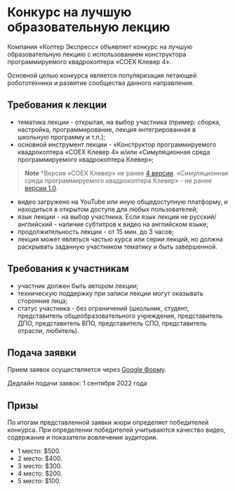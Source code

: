 # Конкурс на лучшую образовательную лекцию
Компания «Коптер Экспресс» объявляет конкурс на лучшую образовательную лекцию с использованием конструктора программируемого квадрокоптера «COEX Клевер 4».

Основной целью конкурса является популяризация летающей робототехники и развитие сообщества данного направления.
## Требования к лекции
* тематика лекции - открытая, на выбор участника (пример: сборка, настройка, программирование, лекция интегрированная в школьную программу и т.п.);
* основной инструмент лекции - «Конструктор программируемого квадрокоптера «COEX Клевер 4» и/или «Симуляционная среда программируемого квадрокоптера Клевер»; 
> **Note** *Версия «COEX Клевер» не ранее [4 версии](https://clover.coex.tech/ru/assemble_4.html). «Симуляционная среда программируемого квадрокоптера Клевер» - не ранее [версии 1.0](https://github.com/CopterExpress/clover_vm/releases/tag/v1.0). 
* видео загружено на YouTube или иную общедоступную платформу, и находиться в открытом доступе для любых пользователей;
* язык лекции - на выбор участника. Если язык лекции не русский/английский - наличие субтитров к видео на английском языке;
* продолжительность лекции - от 15 мин. до 3 часов;
* лекция может являться частью курса или серии лекций, но должна раскрывать заданную участником тематику и быть завершенной.

## Требования к участникам
* участник должен быть автором лекции;
* техническую поддержку при записи лекции могут оказывать сторонние лица;
* статус участника - без ограничений (школьник, студент, представитель общеобразовательного учреждения, представитель ДПО, представитель ВПО, представитель СПО, представитель отрасли, любитель).


## Подача заявки
Прием заявок осуществляется через [Google Форму](https://docs.google.com/forms/d/e/1FAIpQLScE2kN5dO2OYNSM8hOYzOa5Qvh2uDdd9Fjx8OnL1W93bfEBgw/viewform). 

Дедлайн подачи заявок: 1 сентября 2022 года

## Призы
По итогам представленной заявки жюри определяет победителей конкурса. При определении победителей учитываются качество видео, содержание и показатели вовлечения аудитории. 

- 1 место: $500.
- 2 место: $400.
- 3 место: $300.
- 4 место: $200. 
- 5 место: $100. 

